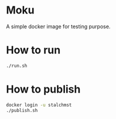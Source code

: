 # Moku

A simple docker image for testing purpose.

# How to run

```bash
./run.sh
```

# How to publish

```bash
docker login -u stalchmst
./publish.sh
```

